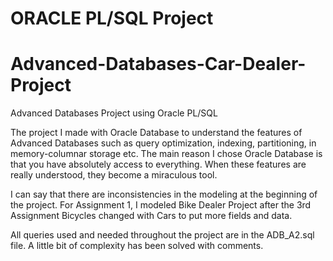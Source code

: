 # ORACLE PL/SQL Project
# Advanced-Databases-Car-Dealer-Project
Advanced Databases Project using Oracle PL/SQL

The project I made with Oracle Database to understand the features of Advanced Databases such as query optimization, indexing, partitioning, in memory-columnar storage etc.
The main reason I chose Oracle Database is that you have absolutely access to everything. When these features are really understood, they become a miraculous tool.

I can say that there are inconsistencies in the modeling at the beginning of the project. 
For Assignment 1, I modeled Bike Dealer Project after the 3rd Assignment Bicycles changed with Cars to put more fields and data.

All queries used and needed throughout the project are in the ADB_A2.sql file. A little bit of complexity has been solved with comments.


